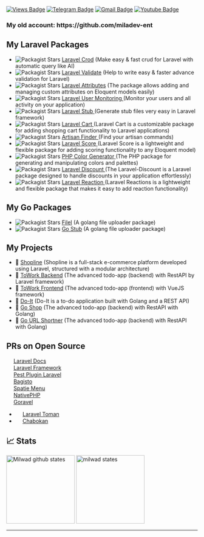 [![Views Badge](https://komarev.com/ghpvc/?username=milwad-dev)](https://github.com/milwad-dev)
[![Telegram Badge](https://img.shields.io/badge/-Telegram-blue?style=flat&logo=telegram&logoColor=white&link=https://t.me/milwad84dev/)](https://t.me/milwad84dev/)
[![Gmail Badge](https://img.shields.io/badge/-milwad.dev@gmail.com-c14438?style=flat&logo=Gmail&logoColor=white&link=mailto:milwad.dev@gmail.com)](mailto:milwad.dev@gmail.com)
[![Youtube Badge](https://img.shields.io/badge/-Youtube-red?style=flat&logo=youtube&logoColor=white&link=https://www.youtube.com/@milwad)]([https://t.me/milwad84dev/](https://www.youtube.com/@milwad))

<h3>
My old account: https://github.com/miladev-ent
</h3>

## My Laravel Packages
 - <img alt="Packagist Stars" src="https://img.shields.io/packagist/stars/milwad/laravel-crod"> <a href="https://github.com/milwad-dev/laravel-crod">  Laravel Crod</a> (Make easy & fast crud for Laravel with automatic query like AI)
 - <img alt="Packagist Stars" src="https://img.shields.io/packagist/stars/milwad/laravel-validate"> <a href="https://github.com/milwad-dev/laravel-validate">  Laravel Validate</a> (Help to write easy & faster advance validation for Laravel)
 - <img alt="Packagist Stars" src="https://img.shields.io/packagist/stars/milwad/laravel-attributes"> <a href="https://github.com/milwad-dev/laravel-attributes">  Laravel Attributes</a> (The package allows adding and managing custom attributes on Eloquent models easily)
 - <img alt="Packagist Stars" src="https://img.shields.io/packagist/stars/binafy/laravel-user-monitoring"> <a href="https://github.com/binafy/laravel-user-monitoring">  Laravel User Monitoring </a> (Monitor your users and all activity on your application)
 - <img alt="Packagist Stars" src="https://img.shields.io/packagist/stars/binafy/laravel-stub"> <a href="https://github.com/binafy/laravel-stub">  Laravel Stub </a> (Generate stub files very easy in Laravel framework)
 - <img alt="Packagist Stars" src="https://img.shields.io/packagist/stars/binafy/laravel-cart"> <a href="https://github.com/binafy/laravel-cart">  Laravel Cart </a> (Laravel Cart is a customizable package for adding shopping cart functionality to Laravel applications)
 - <img alt="Packagist Stars" src="https://img.shields.io/packagist/stars/binafy/artisan-finder"> <a href="https://github.com/binafy/artisan-finder">  Artisan Finder </a> (Find your artisan commands)
 - <img alt="Packagist Stars" src="https://img.shields.io/packagist/stars/binafy/laravel-score"> <a href="https://github.com/binafy/laravel-score">  Laravel Score </a> (Laravel Score is a lightweight and flexible package for adding scoring functionality to any Eloquent model)
 - <img alt="Packagist Stars" src="https://img.shields.io/packagist/stars/binafy/laravel-score"> <a href="https://github.com/binafy/php-color-generator">  PHP Color Generator </a> (The PHP package for generating and manipulating colors and palettes)
 - <img alt="Packagist Stars" src="https://img.shields.io/packagist/stars/binafy/laravel-discount"> <a href="https://github.com/binafy/laravel-discount">  Laravel Discount </a> (The Laravel-Discount is a Laravel package designed to handle discounts in your application effortlessly)
 - <img alt="Packagist Stars" src="https://img.shields.io/packagist/stars/binafy/laravel-reactions"> <a href="https://github.com/binafy/laravel-reactions">  Laravel Reaction </a> (Laravel Reactions is a lightweight and flexible package that makes it easy to add reaction functionality)

## My Go Packages
 - <img alt="Packagist Stars" src="https://img.shields.io/github/stars/milwad-dev/filei"> <a href="https://github.com/milwad-dev/filei">  FileI</a> (A golang file uploader package)
 - <img alt="Packagist Stars" src="https://img.shields.io/github/stars/milwad-dev/filei"> <a href="https://github.com/binafy/go-stub">  Go Stub</a> (A golang file uploader package)

 ## My Projects
  - 🎁 <a href="https://github.com/milwad-dev/shopline"> Shopline</a> (Shopline is a full-stack e-commerce platform developed using Laravel, structured with a modular architecture)
  - 🎁 <a href="https://github.com/milwad-dev/towork-backend"> ToWork Backend</a> (The advanced todo-app (backend) with RestAPI by Laravel framework)
  - 🎁 <a href="https://github.com/milwad-dev/towork-frontend"> ToWork Frontend</a> (The advanced todo-app (frontend) with VueJS framework)
  - 🎁 <a href="https://github.com/milwad-dev/do-it"> Do-It</a> (Do-It is a to-do application built with Golang and a REST API)
  - 🎁 <a href="https://github.com/milwad-dev/go-shop"> Go Shop</a> (The advanced todo-app (backend) with RestAPI with Golang)
  - 🎁 <a href="https://github.com/milwad-dev/go-shop"> Go URL Shortner</a> (The advanced todo-app (backend) with RestAPI with Golang)

## PRs on Open Source

<img src="https://laravel.com/img/logomark.min.svg" width="15"> [Laravel Docs](https://github.com/laravel/docs/pulls?q=is%3Amerged+is%3Apr+author%3Amilwad-dev) <br>
<img src="https://laravel.com/img/logomark.min.svg" width="15"> [Laravel Framework](https://github.com/laravel/framework/pulls?q=is%3Amerged+is%3Apr+author%3Amilwad-dev) <br>
<img src="https://pestphp.com/www/assets/logo.svg" width="15">  [Pest Plugin Laravel](https://github.com/pestphp/pest-plugin-laravel/pulls?q=is%3Amerged+is%3Apr+author%3Amilwad-dev) <br>
<img src="https://avatars.githubusercontent.com/u/43133047?s=200&v=4" width="15"> [Bagisto](https://github.com/bagisto/bagisto/pulls?q=is%3Amerged+is%3Apr+author%3Amilwad-dev ) <br>
<img src="https://avatars.githubusercontent.com/u/7535935?s=200&v=4" width="15"> [Spatie Menu](https://github.com/spatie/menu/pulls?q=is%3Apr+author%3Amilwad-dev) <br>
<img src="https://avatars.githubusercontent.com/u/130286900?s=200&v=4" width="15"> [NativePHP](https://github.com/nativephp/laravel/pulls?q=is%3Apr+author%3Amilwad-dev) <br>
<img src="https://www.goravel.dev/logo-mini.png" width="15">  [Goravel](https://github.com/goravel/framework/pulls?q=is%3Apr+author%3Amilwad-dev+is%3Amerged) <br>
- <img src="https://github.com/evryn/laravel-toman/raw/master/docs/_media/logo.png" width="15">  [Laravel Toman](https://github.com/evryn/laravel-toman/pulls?q=is%3Apr+is%3Amerged+author%3Amilwad-dev+) <be>
- <img src="https://avatars.githubusercontent.com/u/85696256?s=200&v=4" width="15">  [Chabokan](https://github.com/chabokan/docs/pulls?q=is%3Apr+is%3Amerged+author%3Amilwad-dev) <be>

## 📈 Stats

<img src="https://github-readme-stats.vercel.app/api?username=milwad-dev&show_icons=true&hide_border=true" alt="Milwad github states" height="180" /> <img src="https://github-readme-stats.vercel.app/api/top-langs/?username=milwad-dev&layout=compact&theme=vision-friendly-dark" alt="milwad states" height="180" />

<hr>
